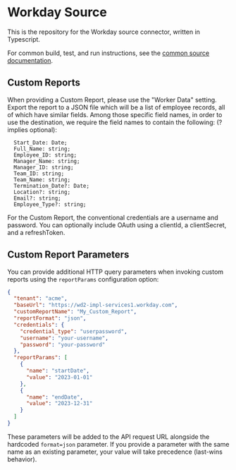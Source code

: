 # Workday Source

This is the repository for the Workday source connector, written in Typescript.

For common build, test, and run instructions, see the [common source documentation](../README.md#common-development-instructions).

## Custom Reports

When providing a Custom Report, please use the "Worker Data" setting. 
Export the report to a JSON file which will be a list of employee records,
all of which have similar fields. Among those specific field names,
in order to use the destination, we require the field names to contain the following:
(? implies optional):
```
  Start_Date: Date;
  Full_Name: string;
  Employee_ID: string;
  Manager_Name: string;
  Manager_ID: string;
  Team_ID: string;
  Team_Name: string;
  Termination_Date?: Date;
  Location?: string;
  Email?: string;
  Employee_Type?: string;
```
For the Custom Report, the conventional credentials are a username and password.
You can optionally include OAuth using a clientId, a clientSecret, and a refreshToken.

## Custom Report Parameters

You can provide additional HTTP query parameters when invoking custom reports using the `reportParams` configuration option:

```json
{
  "tenant": "acme",
  "baseUrl": "https://wd2-impl-services1.workday.com", 
  "customReportName": "My_Custom_Report",
  "reportFormat": "json",
  "credentials": {
    "credential_type": "userpassword",
    "username": "your-username",
    "password": "your-password"
  },
  "reportParams": [
    {
      "name": "startDate",
      "value": "2023-01-01"
    },
    {
      "name": "endDate", 
      "value": "2023-12-31"
    }
  ]
}
```

These parameters will be added to the API request URL alongside the hardcoded `format=json` parameter. If you provide a parameter with the same name as an existing parameter, your value will take precedence (last-wins behavior).